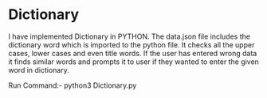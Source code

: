 # Dictionary
I have implemented Dictionary in PYTHON.
The data.json file includes the dictionary word which is imported to the python file.
It checks all the upper cases, lower cases and even title words. 
If the user has entered wrong data it finds similar words and prompts it to user if they wanted to enter the given word in dictionary.

Run Command:-
python3 Dictionary.py
